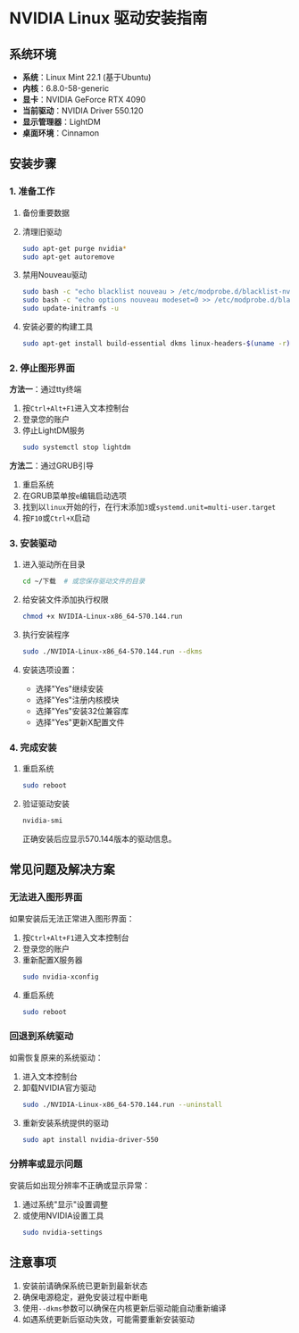 # NVIDIA Linux 驱动安装指南

## 系统环境

- **系统**：Linux Mint 22.1 (基于Ubuntu)
- **内核**：6.8.0-58-generic
- **显卡**：NVIDIA GeForce RTX 4090
- **当前驱动**：NVIDIA Driver 550.120
- **显示管理器**：LightDM
- **桌面环境**：Cinnamon

## 安装步骤

### 1. 准备工作

1. 备份重要数据

2. 清理旧驱动
   ```bash
   sudo apt-get purge nvidia*
   sudo apt-get autoremove
   ```

3. 禁用Nouveau驱动
   ```bash
   sudo bash -c "echo blacklist nouveau > /etc/modprobe.d/blacklist-nvidia-nouveau.conf"
   sudo bash -c "echo options nouveau modeset=0 >> /etc/modprobe.d/blacklist-nvidia-nouveau.conf"
   sudo update-initramfs -u
   ```

4. 安装必要的构建工具
   ```bash
   sudo apt-get install build-essential dkms linux-headers-$(uname -r)
   ```

### 2. 停止图形界面

**方法一**：通过tty终端
1. 按`Ctrl+Alt+F1`进入文本控制台
2. 登录您的账户
3. 停止LightDM服务
   ```bash
   sudo systemctl stop lightdm
   ```

**方法二**：通过GRUB引导
1. 重启系统
2. 在GRUB菜单按`e`编辑启动选项
3. 找到以`linux`开始的行，在行末添加`3`或`systemd.unit=multi-user.target`
4. 按`F10`或`Ctrl+X`启动

### 3. 安装驱动

1. 进入驱动所在目录
   ```bash
   cd ~/下载  # 或您保存驱动文件的目录
   ```

2. 给安装文件添加执行权限
   ```bash
   chmod +x NVIDIA-Linux-x86_64-570.144.run
   ```

3. 执行安装程序
   ```bash
   sudo ./NVIDIA-Linux-x86_64-570.144.run --dkms
   ```

4. 安装选项设置：
   - 选择"Yes"继续安装
   - 选择"Yes"注册内核模块
   - 选择"Yes"安装32位兼容库
   - 选择"Yes"更新X配置文件

### 4. 完成安装

1. 重启系统
   ```bash
   sudo reboot
   ```

2. 验证驱动安装
   ```bash
   nvidia-smi
   ```
   正确安装后应显示570.144版本的驱动信息。

## 常见问题及解决方案

### 无法进入图形界面

如果安装后无法正常进入图形界面：
1. 按`Ctrl+Alt+F1`进入文本控制台
2. 登录您的账户
3. 重新配置X服务器
   ```bash
   sudo nvidia-xconfig
   ```
4. 重启系统
   ```bash
   sudo reboot
   ```

### 回退到系统驱动

如需恢复原来的系统驱动：
1. 进入文本控制台
2. 卸载NVIDIA官方驱动
   ```bash
   sudo ./NVIDIA-Linux-x86_64-570.144.run --uninstall
   ```
3. 重新安装系统提供的驱动
   ```bash
   sudo apt install nvidia-driver-550
   ```

### 分辨率或显示问题

安装后如出现分辨率不正确或显示异常：
1. 通过系统"显示"设置调整
2. 或使用NVIDIA设置工具
   ```bash
   sudo nvidia-settings
   ```

## 注意事项

1. 安装前请确保系统已更新到最新状态
2. 确保电源稳定，避免安装过程中断电
3. 使用`--dkms`参数可以确保在内核更新后驱动能自动重新编译
4. 如遇系统更新后驱动失效，可能需要重新安装驱动
